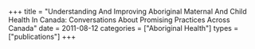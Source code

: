+++
title = "Understanding And Improving Aboriginal Maternal And Child Health In Canada: Conversations About Promising Practices Across Canada"
date = 2011-08-12
categories = ["Aboriginal Health"]
types = ["publications"]
+++
